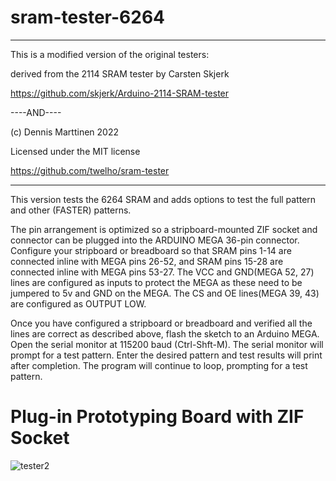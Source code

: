 # sram-tester-6264

************************************************************

This is a modified version of the original testers:

derived from the 2114 SRAM tester by Carsten Skjerk

https://github.com/skjerk/Arduino-2114-SRAM-tester

----AND----

(c) Dennis Marttinen 2022

Licensed under the MIT license

https://github.com/twelho/sram-tester

************************************************************

This version tests the 6264 SRAM and adds options to test the full pattern and other (FASTER) patterns.
 
The pin arrangement is optimized so a stripboard-mounted ZIF socket and connector can be plugged into the ARDUINO MEGA 36-pin connector.  Configure your stripboard or breadboard so that SRAM pins 1-14 are connected inline with MEGA pins 26-52, and SRAM pins 15-28 are connected inline with MEGA pins 53-27.  The VCC and GND(MEGA 52, 27) lines are configured as inputs to protect the MEGA as these need to be jumpered to 5v and GND on the MEGA.  The CS and OE lines(MEGA 39, 43) are configured as OUTPUT LOW.

Once you have configured a stripboard or breadboard and verified all the lines are correct as described above, flash the sketch to an Arduino MEGA.  Open the serial monitor at 115200 baud (Ctrl-Shft-M).  The serial monitor will prompt for a test pattern.  Enter the desired pattern and test results will print after completion.  The program will continue to loop, prompting for a test pattern.  

<h1>Plug-in Prototyping Board with ZIF Socket</h1>

![tester2](https://user-images.githubusercontent.com/60443687/218546153-78ba93b4-9fef-47cd-ba27-16d408dba804.jpg)

